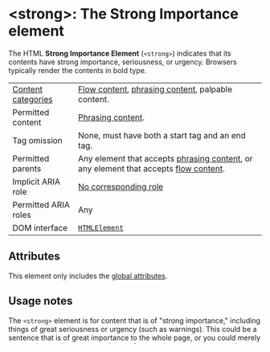 &lt;strong&gt;: The Strong Importance element
=============================================

The HTML **Strong Importance Element** (`<strong>`) indicates that its contents have strong importance, seriousness, or urgency. Browsers typically render the contents in bold type.

<table><tbody><tr class="odd"><td><a href="https://developer.mozilla.org/en-US/docs/Web/Guide/HTML/Content_categories">Content categories</a></td><td><a href="https://developer.mozilla.org/en-US/docs/Web/Guide/HTML/Content_categories#flow_content">Flow content</a>, <a href="https://developer.mozilla.org/en-US/docs/Web/Guide/HTML/Content_categories#phrasing_content">phrasing content</a>, palpable content.</td></tr><tr class="even"><td>Permitted content</td><td><a href="https://developer.mozilla.org/en-US/docs/Web/Guide/HTML/Content_categories#phrasing_content">Phrasing content</a>.</td></tr><tr class="odd"><td>Tag omission</td><td>None, must have both a start tag and an end tag.</td></tr><tr class="even"><td>Permitted parents</td><td>Any element that accepts <a href="https://developer.mozilla.org/en-US/docs/Web/Guide/HTML/Content_categories#phrasing_content">phrasing content</a>, or any element that accepts <a href="https://developer.mozilla.org/en-US/docs/Web/Guide/HTML/Content_categories#flow_content">flow content</a>.</td></tr><tr class="odd"><td>Implicit ARIA role</td><td><a href="https://www.w3.org/TR/html-aria/#dfn-no-corresponding-role">No corresponding role</a></td></tr><tr class="even"><td>Permitted ARIA roles</td><td>Any</td></tr><tr class="odd"><td>DOM interface</td><td><a href="https://developer.mozilla.org/en-US/docs/Web/API/HTMLElement"><code>HTMLElement</code></a></td></tr></tbody></table>

Attributes
----------

This element only includes the [global attributes](../global_attributes).

Usage notes
-----------

The `<strong>` element is for content that is of "strong importance," including things of great seriousness or urgency (such as warnings). This could be a sentence that is of great importance to the whole page, or you could merely try to point out that some words are of greater importance compared to nearby content.

Typically this element is rendered by default using a bold font weight. However, it should *not* be used to apply bold styling; use the CSS [`font-weight`](https://developer.mozilla.org/en-US/docs/Web/CSS/font-weight) property for that purpose. Use the [`<b>`](b) element to draw attention to certain text without indicating a higher level of importance. Use the [`<em>`](em) element to mark text that has stress emphasis.

Another accepted use for `<strong>` is to denote the labels of paragraphs which represent notes or warnings within the text of a page.

### &lt;b&gt; vs. &lt;strong&gt;

It is often confusing to new developers why there are so many ways to express the same thing on a rendered website. [`<b>`](b) and `<strong>` are perhaps one of the most common sources of confusion, causing developers to ask "Should I use `<b>` or `<strong>`? Don't they both do the same thing?"

Not exactly. The `<strong>` element is for content that is of greater importance, while the `<b>` element is used to draw attention to text without indicating that it's more important.

It may help to realize that both are valid and semantic elements in HTML5 and that it's a coincidence that they both have the same default styling (boldface) in most browsers (although some older browsers actually underline `<strong>`). Each element is meant to be used in certain types of scenarios, and if you want to bold text for decoration, you should instead actually use the CSS [`font-weight`](https://developer.mozilla.org/en-US/docs/Web/CSS/font-weight) property.

The intended meaning or purpose of the enclosed text should be what determines which element you use. Communicating meaning is what semantics are all about.

### &lt;em&gt; vs. &lt;strong&gt;

Adding to the confusion is the fact that while HTML 4 defined `<strong>` as indicating a stronger emphasis, HTML 5 defines `<strong>` as representing "strong importance for its contents." This is an important distinction to make.

While `<em>` is used to change the meaning of a sentence as spoken emphasis does ("I *love* carrots" vs. "I love *carrots*"), `<strong>` is used to give portions of a sentence added importance (e.g., "**Warning!** This is **very dangerous.**") Both `<strong>` and `<em>` can be nested to increase the relative degree of importance or stress emphasis, respectively.

Examples
--------

### Basic example

    <p>Before proceeding, <strong>make sure you put on your safety goggles</strong>.</p>

The resulting output:

### Labeling warnings

    <p><strong>Important:</strong> Before proceeding, make sure you add plenty of butter.</p>

This results in:

Specifications
--------------

<table><thead><tr class="header"><th>Specification</th><th>Status</th><th>Comment</th></tr></thead><tbody><tr class="odd"><td><a href="https://html.spec.whatwg.org/multipage/text-level-semantics.html#the-strong-element">HTML Living Standard<br />
<span class="small">The definition of '&lt;strong&gt;' in that specification.</span></a></td><td><span class="spec-living">Living Standard</span></td><td></td></tr><tr class="even"><td><a href="https://www.w3.org/TR/html52/textlevel-semantics.html#the-strong-element">HTML5<br />
<span class="small">The definition of '&lt;strong&gt;' in that specification.</span></a></td><td><span class="spec-rec">Recommendation</span></td><td></td></tr><tr class="odd"><td><a href="https://www.w3.org/TR/html401/struct/text.html#edef-STRONG">HTML 4.01 Specification<br />
<span class="small">The definition of '&lt;strong&gt;' in that specification.</span></a></td><td><span class="spec-rec">Recommendation</span></td><td></td></tr></tbody></table>

Browser compatibility
---------------------

Desktop

Mobile

Chrome

Edge

Firefox

Internet Explorer

Opera

Safari

WebView Android

Chrome Android

Firefox for Android

Opera Android

Safari on IOS

Samsung Internet

`strong`

1

12

1

Before Firefox 4, creating a `<strong>` element incorrectly resulted in an `HTMLSpanElement` object, instead of the expected `HTMLElement`.

Yes

Yes

Yes

Yes

Yes

4

Yes

Yes

Yes

See also
--------

-   The [`<b>`](b) element
-   The [`<em>`](em) element
-   The [`font-weight`](https://developer.mozilla.org/en-US/docs/Web/CSS/font-weight) property

<a href="https://developer.mozilla.org/en-US/docs/Web/HTML/Element/strong" class="_attribution-link">https://developer.mozilla.org/en-US/docs/Web/HTML/Element/strong</a>
